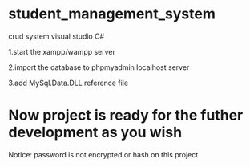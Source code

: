 # student_management_system
 crud system visual studio C#
 
 1.start the xampp/wampp server
 
 2.import the database to phpmyadmin localhost server
 
 3.add MySql.Data.DLL reference file
 
 # Now project is ready for the futher development as you wish
 
 
 Notice:
 password is not encrypted or hash on this project
